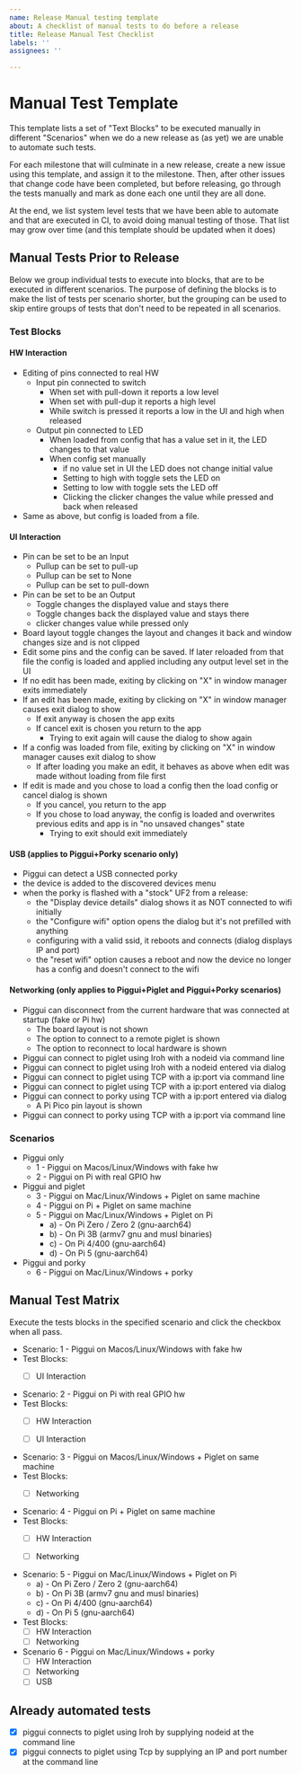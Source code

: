 ```yaml
---
name: Release Manual testing template
about: A checklist of manual tests to do before a release
title: Release Manual Test Checklist
labels: ''
assignees: ''

---
```


# Manual Test Template

This template lists a set of "Text Blocks" to be executed manually in different "Scenarios" when we do a new
release as (as yet) we are unable to automate such tests.

For each milestone that will culminate in a new release, create a new issue using this template, and assign it to the
milestone. Then, after other issues that change code have been completed, but before releasing, go through the tests
manually and mark as done each one until they are all done.

At the end, we list system level tests that we have been able to automate and that are executed in CI, to avoid
doing manual testing of those. That list may grow over time (and this template should be updated when it does)

## Manual Tests Prior to Release

Below we group individual tests to execute into blocks, that are to be executed in different scenarios. The purpose
of defining the blocks is to make the list of tests per scenario shorter, but the grouping can be used to skip
entire groups of tests that don't need to be repeated in all scenarios.

### Test Blocks

#### HW Interaction

- Editing of pins connected to real HW
    - Input pin connected to switch
        - When set with pull-down it reports a low level
        - When set with pull-dup it reports a high level
        - While switch is pressed it reports a low in the UI and high when released
    - Output pin connected to LED
        - When loaded from config that has a value set in it, the LED changes to that value
        - When config set manually
            - if no value set in UI the LED does not change initial value
            - Setting to high with toggle sets the LED on
            - Setting to low with toggle sets the LED off
            - Clicking the clicker changes the value while pressed and back when released
- Same as above, but config is loaded from a file.

#### UI Interaction

- Pin can be set to be an Input
    - Pullup can be set to pull-up
    - Pullup can be set to None
    - Pullup can be set to pull-down
- Pin can be set to be an Output
    - Toggle changes the displayed value and stays there
    - Toggle changes back the displayed value and stays there
    - clicker changes value while pressed only
- Board layout toggle changes the layout and changes it back and window changes size and is not clipped
- Edit some pins and the config can be saved. If later reloaded from that file the config is loaded and applied
  including any output level set in the UI
- If no edit has been made, exiting by clicking on "X" in window manager exits immediately
- If an edit has been made, exiting by clicking on "X" in window manager causes exit dialog to show
    - If exit anyway is chosen the app exits
    - If cancel exit is chosen you return to the app
        - Trying to exit again will cause the dialog to show again
- If a config was loaded from file, exiting by clicking on "X" in window manager causes exit dialog to show
    - If after loading you make an edit, it behaves as above when edit was made without loading from file first
- If edit is made and you chose to load a config then the load config or cancel dialog is shown
    - If you cancel, you return to the app
    - If you chose to load anyway, the config is loaded and overwrites previous edits and app is in "no unsaved changes"
      state
        - Trying to exit should exit immediately

#### USB (applies to Piggui+Porky scenario only)

- Piggui can detect a USB connected porky
- the device is added to the discovered devices menu
- when the porky is flashed with a "stock" UF2 from a release:
    - the "Display device details" dialog shows it as NOT connected to wifi initially
    - the "Configure wifi" option opens the dialog but it's not prefilled with anything
    - configuring with a valid ssid, it reboots and connects (dialog displays IP and port)
    - the "reset wifi" option causes a reboot and now the device no longer has a config
      and doesn't connect to the wifi

#### Networking (only applies to Piggui+Piglet and Piggui+Porky scenarios)

- Piggui can disconnect from the current hardware that was connected at startup (fake or Pi hw)
    - The board layout is not shown
    - The option to connect to a remote piglet is shown
    - The option to reconnect to local hardware is shown
- Piggui can connect to piglet using Iroh with a nodeid via command line
- Piggui can connect to piglet using Iroh with a nodeid entered via dialog
- Piggui can connect to piglet using TCP with a ip:port via command line
- Piggui can connect to piglet using TCP with a ip:port entered via dialog
- Piggui can connect to porky using TCP with a ip:port entered via dialog
    - A Pi Pico pin layout is shown
- Piggui can connect to porky using TCP with a ip:port via command line

### Scenarios

- Piggui only
    - 1 - Piggui on Macos/Linux/Windows with fake hw
    - 2 - Piggui on Pi with real GPIO hw
- Piggui and piglet
    - 3 - Piggui on Mac/Linux/Windows + Piglet on same machine
    - 4 - Piggui on Pi + Piglet on same machine
    - 5 - Piggui on Mac/Linux/Windows + Piglet on Pi
        - a) - On Pi Zero / Zero 2 (gnu-aarch64)
        - b) - On Pi 3B (armv7 gnu and musl binaries)
        - c) - On Pi 4/400 (gnu-aarch64)
        - d) - On Pi 5 (gnu-aarch64)
- Piggui and porky
    - 6 - Piggui on Mac/Linux/Windows + porky

## Manual Test Matrix

Execute the tests blocks in the specified scenario and click the checkbox when all pass.

- Scenario: 1 - Piggui on Macos/Linux/Windows with fake hw
- Test Blocks:
    - [ ] UI Interaction


- Scenario: 2 - Piggui on Pi with real GPIO hw
- Test Blocks:
    - [ ] HW Interaction
    - [ ] UI Interaction


- Scenario: 3 - Piggui on Macos/Linux/Windows + Piglet on same machine
- Test Blocks:
    - [ ] Networking


- Scenario: 4 - Piggui on Pi + Piglet on same machine
- Test Blocks:
    - [ ] HW Interaction
    - [ ] Networking


- Scenario: 5 - Piggui on Mac/Linux/Windows + Piglet on Pi
    - a) - On Pi Zero / Zero 2 (gnu-aarch64)
    - b) - On Pi 3B (armv7 gnu and musl binaries)
    - c) - On Pi 4/400 (gnu-aarch64)
    - d) - On Pi 5 (gnu-aarch64)
- Test Blocks:
    - [ ] HW Interaction
    - [ ] Networking

- Scenario 6 - Piggui on Mac/Linux/Windows + porky
    - [ ] HW Interaction
    - [ ] Networking
    - [ ] USB

## Already automated tests

- [X] piggui connects to piglet using Iroh by supplying nodeid at the command line
- [X] piggui connects to piglet using Tcp by supplying an IP and port number at the command line
